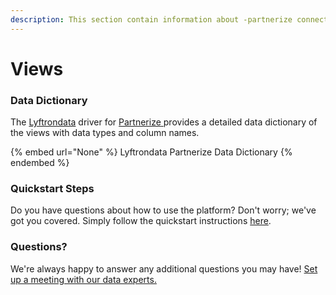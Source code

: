 ```yaml
---
description: This section contain information about -partnerize connector views information
---
```


# Views

### Data Dictionary

The [Lyftrondata](https://www.lyftrondata.com/) driver for [ Partnerize](None/)[ ](https://www.lyftrondata.com/integration/-partnerize/)provides a detailed data dictionary of the views with data types and column names.

{% embed url="None" %}
Lyftrondata  Partnerize Data Dictionary
{% endembed %}

### Quickstart Steps

Do you have questions about how to use the platform? Don't worry; we've got you covered. Simply follow the quickstart instructions [here](../README.md).

### Questions? <a href="#questions" id="questions"></a>

We're always happy to answer any additional questions you may have! [Set up a meeting with our data experts.](https://www.lyftrondata.com/book-a-meeting/)


